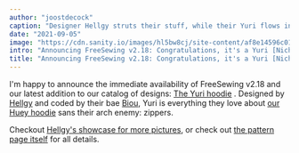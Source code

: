 ```yaml
---
author: "joostdecock"
caption: "Designer Hellgy struts their stuff, while their Yuri flows in a summer breeze"
date: "2021-09-05"
image: "https://cdn.sanity.io/images/hl5bw8cj/site-content/af8e14596c0112734fb14e4a838853fb9dc0ac8a-1899x1266.jpg"
intro: "Announcing FreeSewing v2.18: Congratulations, it's a Yuri [Nicht übersetzt]"
title: "Announcing FreeSewing v2.18: Congratulations, it's a Yuri [Nicht übersetzt]"
---
```


I'm happy to announce the immediate availability of FreeSewing v2.18 and our latest addition to our catalog of designs: [The Yuri hoodie](/designs/yuri/) . 
Designed by [Hellgy](https://twitter.com/hellgy) and coded by their bae [Biou](https://github.com/biou/), Yuri is everything they love about [our Huey hoodie](/designs/huey/) sans their arch enemy: zippers.

Checkout [Hellgy's showcase for more pictures](/showcase/yuri-by-its-designer), or check out [the pattern page itself](/designs/yuri/) for all details.

